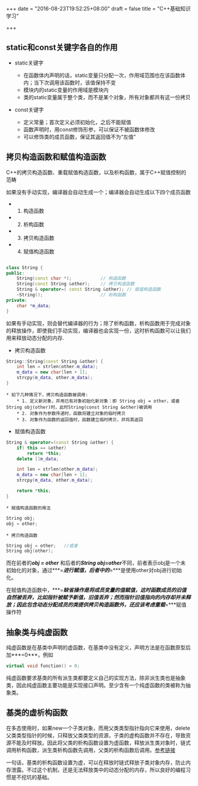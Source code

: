 +++
date = "2016-08-23T19:52:25+08:00"
draft = false 
title = "C++基础知识学习"

+++


static和const关键字各自的作用
--------------------------------


* static关键字
	* 在函数体内声明的话，static变量只分配一次，作用域范围也在该函数体内；当下次调用该函数时，该值保持不变
	* 模块内的static变量的作用域是模块内
	* 类的static变量属于整个类，而不是某个对象，所有对象都共有这一份拷贝

* const关键字
	* 定义常量；首次定义必须初始化，之后不能赋值
	* 函数声明时，用const修饰形参，可以保证不被函数体修改
	* 可以修饰类的成员函数，保证其返回值不为“左值”

拷贝构造函数和赋值构造函数
-----------------------------

C++的拷贝构造函数、重载赋值构造函数，以及析构函数，属于C++赋值控制的范畴

如果没有手动实现，编译器会自动生成一个；编译器会自动生成以下四个成员函数

* 1. 构造函数
* 2. 析构函数
* 3. 拷贝构造函数
* 4. 赋值构造函数

```cpp

class String {
public:
	String(const char *);			// 构造函数
	String(const String &other);	// 拷贝构造函数
	String & operator=( const String &other); // 赋值构造函数
	~String();						// 析构函数
private:
	char *m_data;
}
```

如果有手动实现，则会替代编译器的行为；除了析构函数，析构函数用于完成对象的释放操作，即使我们手动实现，编译器也会实现一份，这时析构函数可以让我们用来释放动态分配的内存.

* 拷贝构造函数

```cpp
String::String(const String &other) {
	int len = strlen(other.m_data);
	m_data = new char[len + 1];
	strcpy(m_data, other.m_data);
}
```

	* 如下几种情况下，拷贝构造函数被调用:
		* 1. 定义新对象，并用已有对象初始化新对象：即 String obj = other，或者 String obj(other)时，此时String(const String &other)被调用
		* 2. 对象作为参数传递时，函数将建立对象的临时拷贝
		* 3. 对象作为函数的返回值时，函数建立临时拷贝，并将其返回

* 赋值构造函数

```cpp
String & operator=(const String &other) {
	if( this == &other)
		return *this;
	delete []m_data;

	int len = strlen(other.m_data);
	m_data = new char[len + 1];
	strcpy(m_data, other.m_data);

	return *this;
}
```
	* 赋值构造函数的用法

```cpp
String obj;
obj = other;

```

	* 拷贝构造函数

```cpp
String obj = other;   //或者
String obj(other);
```

而在前者的***obj = other*** 和后者的***String obj=other***不同，前者表示obj是一个未初始化的对象，通过***=***进行赋值，后者中的***=***是使用other对obj进行初始化。

在赋值构造函数中，***=***缺省操作是将成员变量的值赋值，这时函数成员的旧值自然被丢弃，比如指针被赋予新值，旧值丢弃；然而指针旧值指向的内存却并未释放；因此包含动态分配成员的类提供拷贝构造函数外，还应该考虑重载***=***赋值操作符


抽象类与纯虚函数
----------------------

纯虚函数是在基类中声明的虚函数，在基类中没有定义，声明方法是在函数原型后加***=0***，例如

```cpp
virtual void function() = 0;
```

纯虚函数要求基类的所有派生类都要定义自己的实现方法，除非派生类也是抽象类，因此纯虚函数主要功能是实现接口声明。至少含有一个纯虚函数的类被称为抽象类。


基类的虚析构函数
-----------------------

在多态使用时，如果new一个子类对象，而用父类类型指针指向它来使用，delete父类类型指针的时候，只释放父类类型的资源，子类的虚构函数并不存在，导致资源不能及时释放。因此将父类的析构函数设置为虚函数，释放派生类对象时，链式调用析构函数，派生类析构函数先调用，父类的析构函数后调用。[参考链接](http://blog.csdn.net/starlee/article/details/619827)

一句话，基类的析构函数设置为虚，可以在释放时链式释放子类对象内存，防止内存泄露。不过这个机制，还是无法释放类中的动态分配的内存，所以良好的编程习惯是不挖坑的基础。


